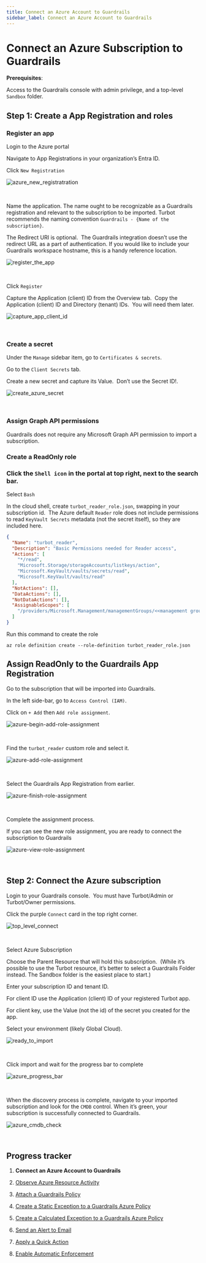 ```yaml
---
title: Connect an Azure Account to Guardrails
sidebar_label: Connect an Azure Account to Guardrails
---
```



# Connect an Azure Subscription to Guardrails

  
**Prerequisites**:

Access to the Guardrails console with admin privilege, and a top-level `Sandbox` folder.

## Step 1: Create a App Registration and roles

### Register an app

Login to the Azure portal

Navigate to App Registrations in your organization’s Entra ID.

Click `New Registration`
<p><img alt="azure_new_registratration" src="/images/docs/guardrails/runbooks/getting-started-azure/connect-a-subscription/azure-new-registratration.png"/></p><br/>

Name the application. The name ought to be recognizable as a Guardrails registration and relevant to the subscription to be imported. Turbot recommends the naming convention `Guardrails - {Name of the subscription}`.

The Redirect URI is optional.  The Guardrails integration doesn’t use the redirect URL as a part of authentication. If you would like to include your Guardrails workspace hostname, this is a handy reference location.   
<p><img alt="register_the_app" src="/images/docs/guardrails/runbooks/getting-started-azure/connect-a-subscription/register-the-app.png"/></p><br/>

  
Click `Register`

  
Capture the Application (client) ID from the Overview tab.  Copy the Application (client) ID and Directory (tenant) IDs.  You will need them later.   
<p><img alt="capture_app_client_id" src="/images/docs/guardrails/runbooks/getting-started-azure/connect-a-subscription/capture-app-client-id.png"/></p><br/>

  


### Create a secret

  
Under the `Manage` sidebar item, go to `Certificates & secrets`. 

Go to the `Client Secrets` tab.   
  
Create a new secret and capture its Value.  Don’t use the Secret ID!.
<p><img alt="create_azure_secret" src="/images/docs/guardrails/runbooks/getting-started-azure/connect-a-subscription/create-azure-secret.png"/></p><br/>

### Assign Graph API permissions

  
Guardrails does not require any Microsoft Graph API permission to import a subscription. 

### Create a ReadOnly role

### Click the `Shell icon` in the portal at top right, next to the search bar.

Select `Bash`

In the cloud shell, create `turbot_reader_role.json`, swapping in your subscription id.  The Azure default `Reader` role does not include permissions to read `KeyVault Secrets` metadata (not the secret itself), so they are included here.   
  
```json
{
  "Name": "turbot_reader",
  "Description": "Basic Permissions needed for Reader access",
  "Actions": [
    "*/read",
    "Microsoft.Storage/storageAccounts/listkeys/action",
    "Microsoft.KeyVault/vaults/secrets/read",
    "Microsoft.KeyVault/vaults/read"
  ],
  "NotActions": [],
  "DataActions": [],
  "NotDataActions": [],
  "AssignableScopes": [
    "/providers/Microsoft.Management/managementGroups/<<management group id>>"
  ]
}  
```

Run this command to create the role  
  
```
az role definition create --role-definition turbot_reader_role.json  
```

## Assign ReadOnly to the Guardrails App Registration

Go to the subscription that will be imported into Guardrails. 

In the left side-bar, go to `Access Control (IAM)`.

Click on `+ Add` then `Add role assignment`.
<p><img alt="azure-begin-add-role-assignment" src="/images/docs/guardrails/runbooks/getting-started-azure/connect-a-subscription/azure-begin-add-role-assignment.png"/></p><br/>

Find the `turbot_reader` custom role and select it. 
<p><img alt="azure-add-role-assignment" src="/images/docs/guardrails/runbooks/getting-started-azure/connect-a-subscription/azure-add-role-assignment.png"/></p><br/>

Select the Guardrails App Registration from earlier.
<p><img alt="azure-finish-role-assignment" src="/images/docs/guardrails/runbooks/getting-started-azure/connect-a-subscription/azure-finish-role-assignment.png"/></p><br/>

Complete the assignment process. 

If you can see the new role assignment, you are ready to connect the subscription to Guardrails
<p><img alt="azure-view-role-assignment" src="/images/docs/guardrails/runbooks/getting-started-azure/connect-a-subscription/azure-view-role-assignment.png"/></p><br/>

## Step 2: Connect the Azure subscription

Login to your Guardrails console.  You must have Turbot/Admin or Turbot/Owner permissions.

Click the purple `Connect` card in the top right corner. 
<p><img alt="top_level_connect" src="/images/docs/guardrails/runbooks/getting-started-azure/connect-a-subscription/top-level-connect.png"/></p><br/>

Select Azure Subscription

Choose the Parent Resource that will hold this subscription.  (While it’s possible to use the Turbot resource, it’s better to select a Guardrails Folder instead. The Sandbox folder is the easiest place to start.)  
  
Enter your subscription ID and tenant ID.

For client ID use the Application (client) ID of your registered Turbot app.   
  
For client key, use the Value (not the id) of the secret you created for the app.  
  
Select your environment (likely Global Cloud).
<p><img alt="ready_to_import" src="/images/docs/guardrails/runbooks/getting-started-azure/connect-a-subscription/ready-to-import.png"/></p><br/>

Click import and wait for the progress bar to complete
<p><img alt="azure_progress_bar" src="/images/docs/guardrails/runbooks/getting-started-azure/connect-a-subscription/azure-progress-bar.png"/></p><br/>

When the discovery process is complete, navigate to your imported subscription and look for the `CMDB` control. When it’s green, your subscription is successfully connected to Guardrails.
<p><img alt="azure_cmdb_check" src="/images/docs/guardrails/runbooks/getting-started-azure/connect-a-subscription/azure-cmdb-check.png"/></p><br/>  



## Progress tracker

1. **Connect an Azure Account to Guardrails**

2. [Observe Azure Resource Activity](/guardrails/docs/runbooks/getting-started-azure/observe-azure-activity/)

3. [Attach a Guardrails Policy](/guardrails/docs/runbooks/getting-started-azure/attach-a-policy/)

4. [Create a Static Exception to a Guardrails Azure Policy](/guardrails/docs/runbooks/getting-started-azure/create-static-exception/)

5. [Create a Calculated Exception to a Guardrails Azure Policy](/guardrails/docs/runbooks/getting-started-azure/create-calculated-exception/)

6. [Send an Alert to Email](/guardrails/docs/runbooks/getting-started-azure/send-alert-to-email/)

7. [Apply a Quick Action](/guardrails/docs/runbooks/getting-started-azure/apply-quick-action/)

8. [Enable Automatic Enforcement](/guardrails/docs/runbooks/getting-started-azure/enable-enforcement/)

